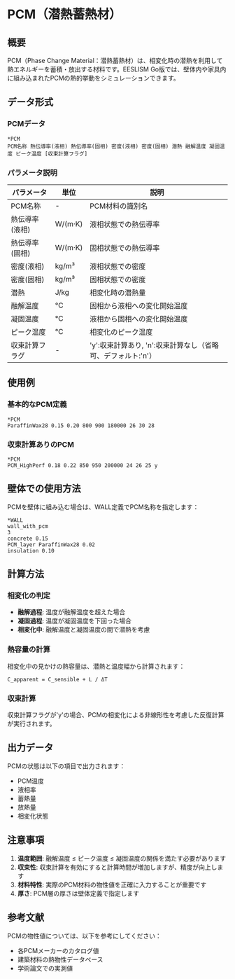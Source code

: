 # PCM（潜熱蓄熱材）

## 概要
PCM（Phase Change Material：潜熱蓄熱材）は、相変化時の潜熱を利用して熱エネルギーを蓄積・放出する材料です。EESLISM Go版では、壁体内や家具内に組み込まれたPCMの熱的挙動をシミュレーションできます。

## データ形式

### PCMデータ
```
*PCM
PCM名称 熱伝導率(液相) 熱伝導率(固相) 密度(液相) 密度(固相) 潜熱 融解温度 凝固温度 ピーク温度 [収束計算フラグ]
```

### パラメータ説明

| パラメータ | 単位 | 説明 |
|------------|------|------|
| PCM名称 | - | PCM材料の識別名 |
| 熱伝導率(液相) | W/(m·K) | 液相状態での熱伝導率 |
| 熱伝導率(固相) | W/(m·K) | 固相状態での熱伝導率 |
| 密度(液相) | kg/m³ | 液相状態での密度 |
| 密度(固相) | kg/m³ | 固相状態での密度 |
| 潜熱 | J/kg | 相変化時の潜熱量 |
| 融解温度 | ℃ | 固相から液相への変化開始温度 |
| 凝固温度 | ℃ | 液相から固相への変化開始温度 |
| ピーク温度 | ℃ | 相変化のピーク温度 |
| 収束計算フラグ | - | 'y':収束計算あり, 'n':収束計算なし（省略可、デフォルト:'n'） |

## 使用例

### 基本的なPCM定義
```
*PCM
ParaffinWax28 0.15 0.20 800 900 180000 26 30 28
```

### 収束計算ありのPCM
```
*PCM
PCM_HighPerf 0.18 0.22 850 950 200000 24 26 25 y
```

## 壁体での使用方法

PCMを壁体に組み込む場合は、WALL定義でPCM名称を指定します：

```
*WALL
wall_with_pcm
3
concrete 0.15
PCM_layer ParaffinWax28 0.02
insulation 0.10
```

## 計算方法

### 相変化の判定
- **融解過程**: 温度が融解温度を超えた場合
- **凝固過程**: 温度が凝固温度を下回った場合
- **相変化中**: 融解温度と凝固温度の間で潜熱を考慮

### 熱容量の計算
相変化中の見かけの熱容量は、潜熱と温度幅から計算されます：
```
C_apparent = C_sensible + L / ΔT
```

### 収束計算
収束計算フラグが'y'の場合、PCMの相変化による非線形性を考慮した反復計算が実行されます。

## 出力データ

PCMの状態は以下の項目で出力されます：
- PCM温度
- 液相率
- 蓄熱量
- 放熱量
- 相変化状態

## 注意事項

1. **温度範囲**: 融解温度 ≤ ピーク温度 ≤ 凝固温度の関係を満たす必要があります
2. **収束性**: 収束計算を有効にすると計算時間が増加しますが、精度が向上します
3. **材料特性**: 実際のPCM材料の物性値を正確に入力することが重要です
4. **厚さ**: PCM層の厚さは壁体定義で指定します

## 参考文献

PCMの物性値については、以下を参考にしてください：
- 各PCMメーカーのカタログ値
- 建築材料の熱物性データベース
- 学術論文での実測値
